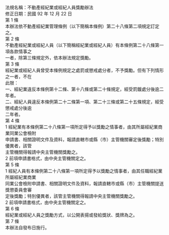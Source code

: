 法規名稱：不動產經紀業或經紀人員獎勵辦法  
修正日期：民國 92 年 12 月 22 日  
第 1 條  
本辦法依不動產經紀業管理條例（以下簡稱本條例）第二十八條第二項規定訂定之。  
第 2 條  
不動產經紀業或經紀人員（以下簡稱經紀業或經紀人員）有本條例第二十八條第一項各款情事之  
一者，除第三條規定外，依本辦法規定獎勵。  
第 3 條  
經紀業或經紀人員曾受本條例規定之處罰或懲戒處分者，不予獎勵。但有下列情形之一者，不在  
此限：  
一、經紀業違反本條例第十二條、第十八條或第二十條規定，經受罰鍰處分後逾二年者。  
二、經紀人員違反本條例第二十二條第一項、第二十三條或第二十五條規定，經受懲戒處分後逾  
二年者。  
第 4 條  
1 經紀業有本條例第二十八條第一項所定得予以獎勵之情事者，由其所屬經紀業商業同業公會檢附  
申請書、相關證明文件及資料，報請直轄市或縣（市）主管機關審定後獎勵；特別優異者，該管  
主管機關得報請中央主管機關獎勵之。  
2 前項申請書格式，由中央主管機關定之。  
第 5 條  
1 經紀人員有本條例第二十八條第一項所定得予以獎勵之情事者，由其任職經紀業所屬經紀業商業  
同業公會檢附申請書、相關證明文件及資料，報請直轄市或縣（市）主管機關提送獎懲委員會審  
定後獎勵；特別優異者，該管主管機關得報請中央主管機關獎勵之。  
2 前項申請書格式，由中央主管機關定之。  
第 6 條  
經紀業或經紀人員之獎勵方式，以公開表揚或發給獎狀、獎牌為之。  
第 7 條  
本辦法自發布日施行。  


